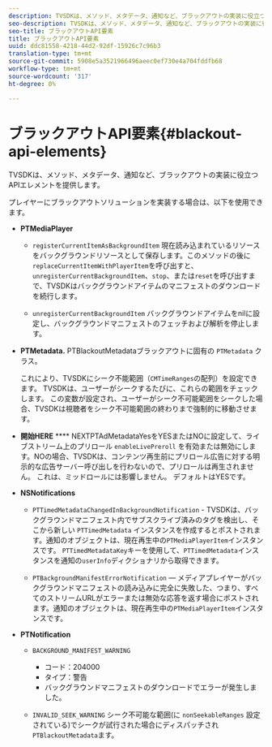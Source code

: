```yaml
---
description: TVSDKは、メソッド、メタデータ、通知など、ブラックアウトの実装に役立つAPIエレメントを提供します。
seo-description: TVSDKは、メソッド、メタデータ、通知など、ブラックアウトの実装に役立つAPIエレメントを提供します。
seo-title: ブラックアウトAPI要素
title: ブラックアウトAPI要素
uuid: ddc81558-4218-44d2-92df-15926c7c96b3
translation-type: tm+mt
source-git-commit: 5908e5a3521966496aeec0ef730e4a704fddfb68
workflow-type: tm+mt
source-wordcount: '317'
ht-degree: 0%

---
```



# ブラックアウトAPI要素{#blackout-api-elements}

TVSDKは、メソッド、メタデータ、通知など、ブラックアウトの実装に役立つAPIエレメントを提供します。

プレイヤーにブラックアウトソリューションを実装する場合は、以下を使用できます。

* **PTMediaPlayer**

   * `registerCurrentItemAsBackgroundItem` 現在読み込まれているリソースをバックグラウンドリソースとして保存します。このメソッドの後に`replaceCurrentItemWithPlayerItem`を呼び出すと、`unregisterCurrentBackgroundItem`、`stop`、または`reset`を呼び出すまで、TVSDKはバックグラウンドアイテムのマニフェストのダウンロードを続行します。

   * `unregisterCurrentBackgroundItem` バックグラウンドアイテムをnilに設定し、バックグラウンドマニフェストのフェッチおよび解析を停止します。

* **PTMetadata.** PTBlackoutMetadataブラックアウトに固有の `PTMetadata` クラス。

   これにより、TVSDKにシーク不能範囲（`CMTimeRanges`の配列）を設定できます。 TVSDKは、ユーザーがシークするたびに、これらの範囲をチェックします。 この変数が設定され、ユーザーがシーク不可能範囲をシークした場合、TVSDKは視聴者をシーク不可能範囲の終わりまで強制的に移動させます。

* **開始HERE** **** NEXTPTAdMetadataYesをYESまたはNOに設定して、ライブストリーム上のプリロール `enableLivePreroll` を有効または無効にします。NOの場合、TVSDKは、コンテンツ再生前にプリロール広告に対する明示的な広告サーバー呼び出しを行わないので、プリロールは再生されません。 これは、ミッドロールには影響しません。 デフォルトはYESです。

* **NSNotifications**

   * `PTTimedMetadataChangedInBackgroundNotification` - TVSDKは、バックグラウンドマニフェスト内でサブスクライブ済みのタグを検出し、そこから新しい `PTTimedMetadata` インスタンスを作成するとポストされます。通知のオブジェクトは、現在再生中の`PTMediaPlayerItem`インスタンスです。 `PTTimedMetadataKey`キーを使用して、`PTTimedMetadata`インスタンスを通知の`userInfo`ディクショナリから取得できます。

   * `PTBackgroundManifestErrorNotification`  — メディアプレイヤーがバックグラウンドマニフェストの読み込みに完全に失敗した、つまり、すべてのストリームURLがエラーまたは無効な応答を返す場合にポストされます。通知のオブジェクトは、現在再生中の`PTMediaPlayerItem`インスタンスです。

* **PTNotification**

   * `BACKGROUND_MANIFEST_WARNING`

      * コード：204000
      * タイプ：警告
      * バックグラウンドマニフェストのダウンロードでエラーが発生しました。
   * `INVALID_SEEK_WARNING` シーク不可能な範囲(に `nonSeekableRanges` 設定されている)でシークが試行された場合にディスパッチされ `PTBlackoutMetadata`ます。


